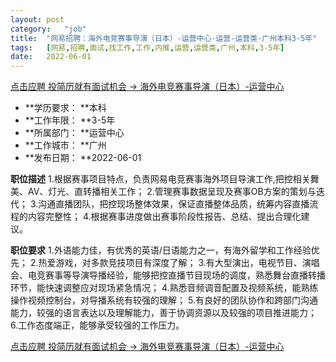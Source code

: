 ```yaml
---
layout:	post
category:	"job"
title:	"网易招聘：海外电竞赛事导演（日本）-运营中心-运营-运营类-广州本科3-5年"
tags:	[网易,招聘,面试,找工作,工作,内推,运营,运营类,广州,本科,3-5年]
date:	2022-06-01
---
```


[点击应聘 投简历就有面试机会 -> 海外电竞赛事导演（日本）-运营中心](http://mobile.bole.netease.com/bole/boleDetail?id=31669&employeeId=346f03c3cda5f04c&key=all)



- **学历要求： **本科
- **工作年限： **3-5年
- **所属部门： **运营中心
- **工作城市： **广州
- **发布日期： **2022-06-01



**职位描述**
1.根据赛事项目特点，负责网易电竞赛事海外项目导演工作,把控相关舞美、AV、灯光、直转播相关工作；
2.管理赛事数据呈现及赛事OB方案的策划与迭代；
3.沟通直播团队，把控现场整体效果，保证直播整体品质，统筹内容直播流程的内容完整性；
4.根据赛事进度做出赛事阶段性报告、总结、提出合理化建议。



**职位要求**
1.外语能力佳，有优秀的英语/日语能力之一，有海外留学和工作经验优先；
2.热爱游戏，对多款竞技项目有深度了解；
3.有大型演出，电视节目、演唱会、电竞赛事等导演导播经验，能够把控直播节目现场的调度，熟悉舞台直播转播环节，能快速调整应对现场紧急情况；
4.熟悉音频调音配置及视频系统，能熟练操作视频控制台，对导播系统有较强的理解；
5.有良好的团队协作和跨部门沟通能力，较强的语言表达以及理解能力，善于协调资源以及较强的项目推进能力；
6.工作态度端正，能够承受较强的工作压力。



[点击应聘 投简历就有面试机会 -> 海外电竞赛事导演（日本）-运营中心](http://mobile.bole.netease.com/bole/boleDetail?id=31669&employeeId=346f03c3cda5f04c&key=all)